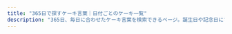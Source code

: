 ```yaml
---
title: "365日で探すケーキ言葉｜日付ごとのケーキ一覧"
description: "365日、毎日に合わせたケーキ言葉を検索できるページ。誕生日や記念日にちなんだケーキの意味やメッセージを調べられ、贈り物選びにも最適です。"
---
```

